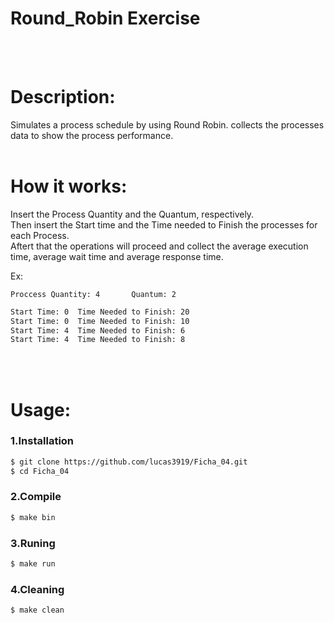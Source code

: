 # Round_Robin Exercise
<br>
<br>

# Description:
Simulates a process schedule by using Round Robin.
collects the processes data to show the process performance.
<br>
<br>

# How it works:
Insert the Process Quantity and the Quantum, respectively. <br>
Then insert the Start time and the Time needed to Finish the processes for each Process. <br>
Aftert that the operations will proceed and collect the average execution time, average wait time and average response time.

Ex:
```
Proccess Quantity: 4       Quantum: 2
```
```4 2
Start Time: 0  Time Needed to Finish: 20
Start Time: 0  Time Needed to Finish: 10
Start Time: 4  Time Needed to Finish: 6
Start Time: 4  Time Needed to Finish: 8
```
<br>
<br>

# Usage:
### 1.Installation
``` bash
$ git clone https://github.com/lucas3919/Ficha_04.git
$ cd Ficha_04
```

### 2.Compile
``` bash
$ make bin
```

### 3.Runing
``` bash
$ make run
```

### 4.Cleaning
``` bash
$ make clean
```

